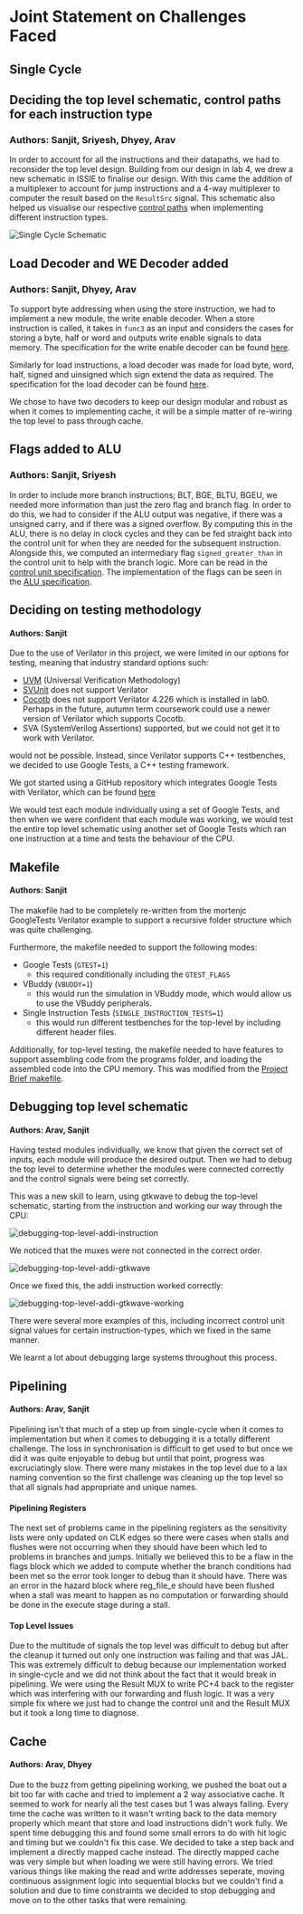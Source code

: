 # Joint Statement on Challenges Faced

## Single Cycle

## Deciding the top level schematic, control paths for each instruction type 
### Authors: Sanjit, Sriyesh, Dhyey, Arav

In order to account for all the instructions and their datapaths, we had to reconsider the top level design. Building from our design in lab 4, we drew a new schematic in ISSIE to finalise our design. With this came the addition of a multiplexer to account for jump instructions and a 4-way multiplexer to computer the result based on the `ResultSrc` signal. This schematic also helped us visualise our respective [control paths](/rtl/control_unit/) when implementing different instruction types. 

![Single Cycle Schematic](/images/single-cycle-schematic.png)

## Load Decoder and WE Decoder added
### Authors: Sanjit, Dhyey, Arav

To support byte addressing when using the store instruction, we had to implement a new module, the write enable decoder. When a store instruction is called, it takes in `func3` as an input and considers the cases for storing a byte, half or word and outputs write enable signals to data memory. The specification for the write enable decoder can be found [here](/rtl/we_decoder/). 

Similarly for load instructions, a load decoder was made for load byte, word, half, signed and uinsigned which sign extend the data as required. The specification for the load decoder can be found [here](/rtl/ld_decoder/).

We chose to have two decoders to keep our design modular and robust as when it comes to implementing cache, it will be a simple matter of re-wiring the top level to pass through cache. 

## Flags added to ALU
### Authors: Sanjit, Sriyesh

In order to include more branch instructions; BLT, BGE, BLTU, BGEU, we needed more information than just the zero flag and branch flag. In order to do this, we had to consider if the ALU output was negative, if there was a unsigned carry, and if there was a signed overflow. By computing this in the ALU, there is no delay in clock cycles and they can be fed straight back into the control unit for when they are needed for the subsequent instruction. Alongside this, we computed an intermediary flag `signed_greater_than` in the control unit to help with the branch logic. More can be read in the [control unit specification](/rtl/control_unit/). The implementation of the flags can be seen in the [ALU specification](/rtl/alu/). 

## Deciding on testing methodology
#### Authors: Sanjit
Due to the use of Verilator in this project, we were limited in our options for testing, meaning that industry standard options such:
- [UVM](https://www.chipverify.com/uvm/uvm-testbench-top) (Universal Verification Methodology)
- [SVUnit](https://github.com/svunit/svunit) does not support Verilator
- [Cocotb](https://docs.cocotb.org/en/stable/index.html) does not support Verilator 4.226 which is installed in lab0. Perhaps in the future, autumn term coursework could use a newer version of Verilator which supports Cocotb.
- SVA (SystemVerilog Assertions) supported, but we could not get it to work with Verilator.

would not be possible. Instead, since Verilator supports C++ testbenches, we decided to use Google Tests, a C++ testing framework.

We got started using a GitHub repository which integrates Google Tests with Verilator, which can be found [here](https://github.com/mortenjc/systemverilog)


We would test each module individually using a set of Google Tests, and then when we were confident that each module was working, we would test the entire top level schematic using another set of Google Tests which ran one instruction at a time and tests the behaviour of the CPU.

## Makefile
#### Authors: Sanjit
The makefile had to be completely re-written from the mortenjc GoogleTests Verilator example to support a recursive folder structure which was quite challenging.

Furthermore, the makefile needed to support the following modes:
- Google Tests (`GTEST=1`)
    - this required conditionally including the `GTEST_FLAGS`
- VBuddy (`VBUDDY=1`)
    - this would run the simulation in VBuddy mode, which would allow us to use the VBuddy peripherals.
- Single Instruction Tests (`SINGLE_INSTRUCTION_TESTS=1`)
    - this would run different testbenches for the top-level by including different header files.

Additionally, for top-level testing, the makefile needed to have features to support assembling code from the programs folder, and loading the assembled code into the CPU memory. This was modified from the [Project Brief makefile](https://github.com/EIE2-IAC-Labs/Project_Brief/blob/main/reference/Makefile).


## Debugging top level schematic
#### Authors: Arav, Sanjit

Having tested modules individually, we know that given the correct set of inputs, each module will produce the desired output.
Then we had to debug the top level to determine whether the modules were connected correctly and the control signals were being set correctly.

This was a new skill to learn, using gtkwave to debug the top-level schematic, starting from the instruction and working our way through the CPU:

![debugging-top-level-addi-instruction](/images/debugging-top-level.png)

We noticed that the muxes were not connected in the correct order.

![debugging-top-level-addi-gtkwave](/images/debugging-top-level-addi-incorrect.png)

Once we fixed this, the addi instruction worked correctly:

![debugging-top-level-addi-gtkwave-working](/images/debugging-top-level-addi-working-correctly.png)

There were several more examples of this, including incorrect control unit signal values for certain instruction-types, which we fixed in the same manner.

We learnt a lot about debugging large systems throughout this process.


## Pipelining 
#### Authors: Arav, Sanjit
Pipelining isn't that much of a step up from single-cycle when it comes to implementation but when it comes to debugging it is a totally different challenge. The loss in synchronisation is difficult to get used to but once we did it was quite enjoyable to debug but until that point, progress was excruciatingly slow. There were many mistakes in the top level due to a lax naming convention so the first challenge was cleaning up the top level so that all signals had appropriate and unique names. 

#### Pipelining Registers
The next set of problems came in the pipelining registers as the sensitivity lists were only updated on CLK edges so there were cases when stalls and flushes were not occurring when they should have been which led to problems in branches and jumps. Initially we believed this to be a flaw in the flags block which we added to compute whether the branch conditions had been met so the error took longer to debug than it should have. There was an error in the hazard block where reg_file_e should have been flushed when a stall was meant to happen as no computation or forwarding should be done in the execute stage during a stall.

#### Top Level Issues
Due to the multitude of signals the top level was difficult to debug but after the cleanup it turned out only one instruction was failing and that was JAL. This was extremely difficult to debug because our implementation worked in single-cycle and we did not think about the fact that it would break in pipelining. We were using the Result MUX to write PC+4 back to the register which was interfering with our forwarding and flush logic. It was a very simple fix where we just had to change the control unit and the Result MUX but it took a long time to diagnose.

## Cache
#### Authors: Arav, Dhyey
Due to the buzz from getting pipelining working, we pushed the boat out a bit too far with cache and tried to implement a 2 way associative cache. It seemed to work for nearly all the test cases but 1 was always failing. Every time the cache was written to it wasn't writing back to the data memory properly which meant that store and load instructions didn't work fully. We spent time debugging this and found some small errors to do with hit logic and timing but we couldn't fix this case. We decided to take a step back and implement a directly mapped cache instead. The directly mapped cache was very simple but when loading we were still having errors. We tried various things like making the read and write addresses seperate, moving continuous assignment logic into sequential blocks but we couldn't find a solution and due to time constraints we decided to stop debugging and move on to the other tasks that were remaining. 
